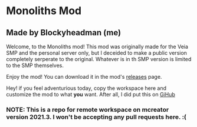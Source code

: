 # **Monoliths Mod**
## Made by Blockyheadman (me)

Welcome, to the Monoliths mod!
This mod was originally made for the Veia SMP and the personal server only, but I deceided to make a public version completely serperate to the original. Whatever is in th SMP version is limited to the SMP themselves.

Enjoy the mod! You can download it in the mod's [releases](https://github.com/Blockyheadman/public-monoliths-mod/releases) page.

Hey! if you feel adventurious today, copy the workspace here and customize the mod to what **you** want. After all, I did put this on [GiHub](https://github.com/)

### NOTE: This is a repo for remote workspace on mcreator version 2021.3. I won't be accepting any pull requests here. :(
